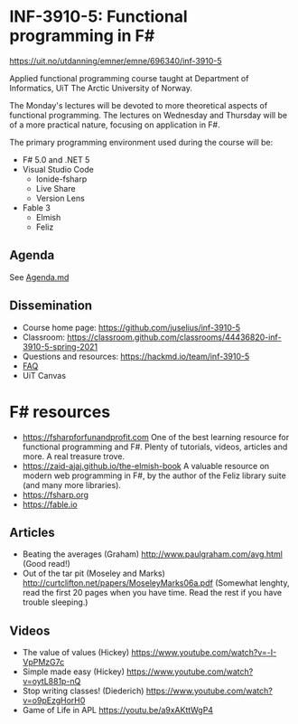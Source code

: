 # INF-3910-5: Functional programming in F#

https://uit.no/utdanning/emner/emne/696340/inf-3910-5

Applied functional programming course taught at Department of Informatics, UiT
The Arctic University of Norway.

The Monday's lectures will be devoted to more theoretical aspects of functional
programming. The lectures on Wednesday and Thursday will be of a more practical
nature, focusing on application in F#.

The primary programming environment used during the course will be:

* F# 5.0 and .NET 5
* Visual Studio Code
  - Ionide-fsharp
  - Live Share
  - Version Lens
* Fable 3 
  - Elmish
  - Feliz

## Agenda
See [Agenda.md](Agenda.md)

## Dissemination

* Course home page: https://github.com/juselius/inf-3910-5
* Classroom: https://classroom.github.com/classrooms/44436820-inf-3910-5-spring-2021
* Questions and resources: https://hackmd.io/team/inf-3910-5
* [FAQ](FAQ.md)
* UiT Canvas

# F# resources

* https://fsharpforfunandprofit.com 
  One of the best learning resource for functional programming and F#. Plenty of tutorials, videos, articles and more. A real treasure trove.
* https://zaid-ajaj.github.io/the-elmish-book
  A valuable resource on modern web programming in F#, by the author of the Feliz library suite (and many more libraries).
* https://fsharp.org
* https://fable.io

## Articles

* Beating the averages (Graham)
  http://www.paulgraham.com/avg.html (Good read!)
* Out of the tar pit (Moseley and Marks)
  http://curtclifton.net/papers/MoseleyMarks06a.pdf (Somewhat lenghty, read the first 20 pages when you have time. Read the rest if you have trouble sleeping.)

## Videos

* The value of values (Hickey)
  https://www.youtube.com/watch?v=-I-VpPMzG7c
* Simple made easy (Hickey)
  https://www.youtube.com/watch?v=oytL881p-nQ
* Stop writing classes! (Diederich)
  https://www.youtube.com/watch?v=o9pEzgHorH0
* Game of Life in APL
  https://youtu.be/a9xAKttWgP4
